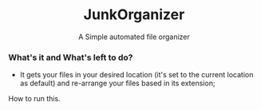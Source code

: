 <p align="center">
  <h1 align="center">JunkOrganizer</h1>
  <p  align="center">A Simple automated file organizer</p>
</p>

### What's it and What's left to do? 
* It gets your files in your desired location (it's set to the current location as default) and re-arrange your files based in its extension;

How to run this.


